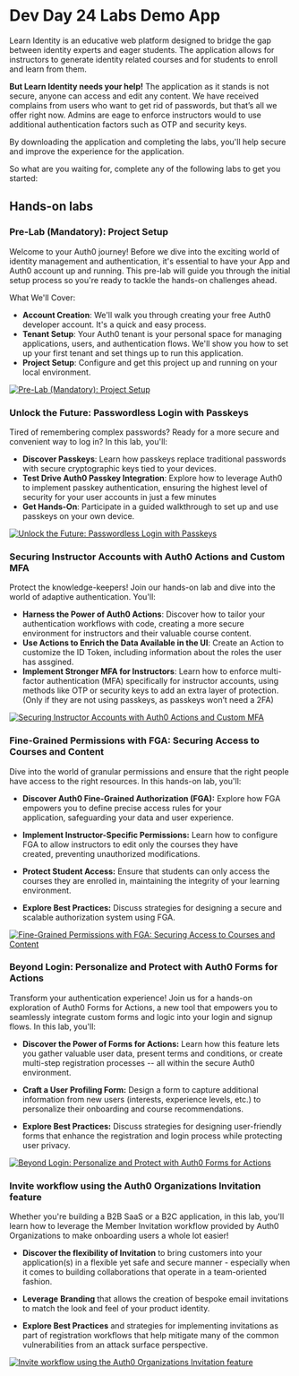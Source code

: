 # Dev Day 24 Labs Demo App

Learn Identity  is an educative web platform designed to bridge the gap between identity experts and eager students. The application allows for instructors to generate identity related courses and for students to enroll and learn from them.

**But Learn Identity needs your help!** The application as it stands is not secure, anyone can access and edit any content. We have received complains from users who want to get rid of passwords, but that’s all we offer right now. Admins are eage to enforce instructors would to use additional authentication factors such as OTP and security keys.

By downloading the application and completing the labs, you'll help secure and improve the experience for the application.

So what are you waiting for, complete any of the following labs to get you started:

## Hands-on labs

### Pre-Lab (Mandatory): Project Setup

Welcome to your Auth0 journey! Before we dive into the exciting world of identity management and authentication, it's essential to have your App and Auth0 account up and running. This pre-lab will guide you through the initial setup process so you're ready to tackle the hands-on challenges ahead.

What We'll Cover:

- **Account Creation**: We'll walk you through creating your free Auth0 developer account. It's a quick and easy process.
- **Tenant Setup**: Your Auth0 tenant is your personal space for managing applications, users, and authentication flows. We'll show you how to set up your first tenant and set things up to run this application.
- **Project Setup**: Configure and get this project up and running on your local environment.

[![Pre-Lab (Mandatory): Project Setup](https://img.shields.io/badge/Visit-Pre%20Lab%20%28Mandatory%29%3A%20Project%20Setup-3f59e4?style=for-the-badge)](#todo-add-link)

### Unlock the Future: Passwordless Login with Passkeys

Tired of remembering complex passwords? Ready for a more secure and convenient way to log in? In this lab, you'll:

- **Discover Passkeys**: Learn how passkeys replace traditional passwords with secure cryptographic keys tied to your devices.
- **Test Drive Auth0 Passkey Integration**: Explore how to leverage Auth0 to implement passkey authentication, ensuring the highest level of security for your user accounts in just a few minutes
- **Get Hands-On**: Participate in a guided walkthrough to set up and use passkeys on your own device.

[![Unlock the Future: Passwordless Login with Passkeys](https://img.shields.io/badge/Visit-%20Unlock%20the%20Future%3A%20Passwordless%20Login%20with%20Passkeys-3f59e4?style=for-the-badge)](#todo-add-link)

### Securing Instructor Accounts with Auth0 Actions and Custom MFA

Protect the knowledge-keepers! Join our hands-on lab and dive into the world of adaptive authentication. You'll:

- **Harness the Power of Auth0 Actions**: Discover how to tailor your authentication workflows with code, creating a more secure environment for instructors and their valuable course content.
- **Use Actions to Enrich the Data Available in the UI**: Create an Action to customize the ID Token, including information about the roles the user has assgined.
- **Implement Stronger MFA for Instructors**: Learn how to enforce multi-factor authentication (MFA) specifically for instructor accounts, using methods like OTP or security keys to add an extra layer of protection. (Only if they are not using passkeys, as passkeys won’t need a 2FA)

[![Securing Instructor Accounts with Auth0 Actions and Custom MFA](https://img.shields.io/badge/Visit-%20Securing%20Instructor%20Accounts%20with%20Auth0%20Actions%20and%20Custom%20MFA-3f59e4?style=for-the-badge)](#todo-add-link)

### Fine-Grained Permissions with FGA: Securing Access to Courses and Content

Dive into the world of granular permissions and ensure that the right people have access to the right resources. In this hands-on lab, you'll:

-   **Discover Auth0 Fine-Grained Authorization (FGA):** Explore how FGA empowers you to define precise access rules for your application, safeguarding your data and user experience.

-   **Implement Instructor-Specific Permissions:** Learn how to configure FGA to allow instructors to edit only the courses they have created, preventing unauthorized modifications.

-   **Protect Student Access:** Ensure that students can only access the courses they are enrolled in, maintaining the integrity of your learning environment.

-   **Explore Best Practices:** Discuss strategies for designing a secure and scalable authorization system using FGA.

[![Fine-Grained Permissions with FGA: Securing Access to Courses and Content](https://img.shields.io/badge/Visit-%20Fine%20Grained%20Permissions%20with%20FGA%3A%20Securing%20Access%20to%20Courses%20and%20Content-3f59e4?style=for-the-badge)](#todo-add-link)

### Beyond Login: Personalize and Protect with Auth0 Forms for Actions

Transform your authentication experience! Join us for a hands-on exploration of Auth0 Forms for Actions, a new tool that empowers you to seamlessly integrate custom forms and logic into your login and signup flows. In this lab, you'll:

-   **Discover the Power of Forms for Actions:** Learn how this feature lets you gather valuable user data, present terms and conditions, or create multi-step registration processes -- all within the secure Auth0 environment.

-   **Craft a User Profiling Form:** Design a form to capture additional information from new users (interests, experience levels, etc.) to personalize their onboarding and course recommendations.

-   **Explore Best Practices:** Discuss strategies for designing user-friendly forms that enhance the registration and login process while protecting user privacy.

[![Beyond Login: Personalize and Protect with Auth0 Forms for Actions](https://img.shields.io/badge/Visit-%20Beyond%20Login%3A%C2%A0Personalize%20and%20Protect%20with%20Auth0%20Forms%20for%20Actions-3f59e4?style=for-the-badge)](#todo-add-link)

### Invite workflow using the Auth0 Organizations Invitation feature

Whether you're building a B2B SaaS or a B2C application, in this lab, you'll learn how to leverage the Member Invitation workflow provided by Auth0 Organizations to make onboarding users a whole lot easier!

-   **Discover the flexibility of Invitation** to bring customers into your application(s) in a flexible yet safe and secure manner - especially when it comes to building collaborations that operate in a team-oriented fashion.

-   **Leverage** **Branding** that allows the creation of bespoke email invitations to match the look and feel of your product identity.

-   **Explore Best Practices** and strategies for implementing invitations as part of registration workflows that help mitigate many of the common vulnerabilities from an attack surface perspective.

[![Invite workflow using the Auth0 Organizations Invitation feature](https://img.shields.io/badge/Visit-%20Invite%20workflow%20using%20the%20Auth0%20Organizations%20Invitation%20feature-3f59e4?style=for-the-badge)](#todo-add-link)